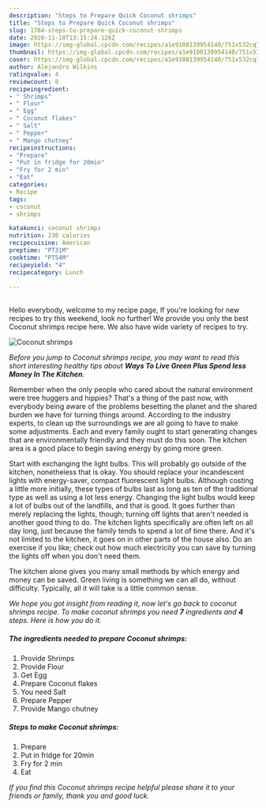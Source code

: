```yaml
---
description: "Steps to Prepare Quick Coconut shrimps"
title: "Steps to Prepare Quick Coconut shrimps"
slug: 1784-steps-to-prepare-quick-coconut-shrimps
date: 2020-11-10T13:15:24.126Z
image: https://img-global.cpcdn.com/recipes/a1e9108139954140/751x532cq70/coconut-shrimps-recipe-main-photo.jpg
thumbnail: https://img-global.cpcdn.com/recipes/a1e9108139954140/751x532cq70/coconut-shrimps-recipe-main-photo.jpg
cover: https://img-global.cpcdn.com/recipes/a1e9108139954140/751x532cq70/coconut-shrimps-recipe-main-photo.jpg
author: Alejandro Wilkins
ratingvalue: 4
reviewcount: 8
recipeingredient:
- " Shrimps"
- " Flour"
- " Egg"
- " Coconut flakes"
- " Salt"
- " Pepper"
- " Mango chutney"
recipeinstructions:
- "Prepare"
- "Put in fridge for 20min"
- "Fry for 2 min"
- "Eat"
categories:
- Recipe
tags:
- coconut
- shrimps

katakunci: coconut shrimps 
nutrition: 238 calories
recipecuisine: American
preptime: "PT31M"
cooktime: "PT54M"
recipeyield: "4"
recipecategory: Lunch

---
```

<br>
Hello everybody, welcome to my recipe page, If you're looking for new recipes to try this weekend, look no further! We provide you only the best Coconut shrimps recipe here. We also have wide variety of recipes to try.
<br>


![Coconut shrimps](https://img-global.cpcdn.com/recipes/a1e9108139954140/751x532cq70/coconut-shrimps-recipe-main-photo.jpg)

<i>Before you jump to Coconut shrimps recipe, you may want to read this short interesting healthy tips about 
<strong>Ways To Live Green Plus Spend less Money In The Kitchen</strong>.</i>
</br>

Remember when the only people who cared about the natural environment were tree huggers and hippies? That's a thing of the past now, with everybody being aware of the problems besetting the planet and the shared burden we have for turning things around. According to the industry experts, to clean up the surroundings we are all going to have to make some adjustments. Each and every family ought to start generating changes that are environmentally friendly and they must do this soon. The kitchen area is a good place to begin saving energy by going more green.

Start with exchanging the light bulbs. This will probably go outside of the kitchen, nonetheless that is okay. You should replace your incandescent lights with energy-saver, compact fluorescent light bulbs. Although costing a little more initially, these types of bulbs last as long as ten of the traditional type as well as using a lot less energy. Changing the light bulbs would keep a lot of bulbs out of the landfills, and that is good. It goes further than merely replacing the lights, though; turning off lights that aren't needed is another good thing to do. The kitchen lights specifically are often left on all day long, just because the family tends to spend a lot of time there. And it's not limited to the kitchen, it goes on in other parts of the house also. Do an exercise if you like; check out how much electricity you can save by turning the lights off when you don't need them.

The kitchen alone gives you many small methods by which energy and money can be saved. Green living is something we can all do, without difficulty. Typically, all it will take is a little common sense.


<i>We hope you got insight from reading it, now let's go back to coconut shrimps recipe. To make coconut shrimps you need <strong>7</strong> ingredients and <strong>4</strong> steps. Here is how you do it.
</i>

##### The ingredients needed to prepare Coconut shrimps:

1. Provide  Shrimps
1. Provide  Flour
1. Get  Egg
1. Prepare  Coconut flakes
1. You need  Salt
1. Prepare  Pepper
1. Provide  Mango chutney


##### Steps to make Coconut shrimps:

1. Prepare
1. Put in fridge for 20min
1. Fry for 2 min
1. Eat


<i>If you find this Coconut shrimps recipe helpful please share it to your friends or family, thank you and good luck.</i>
